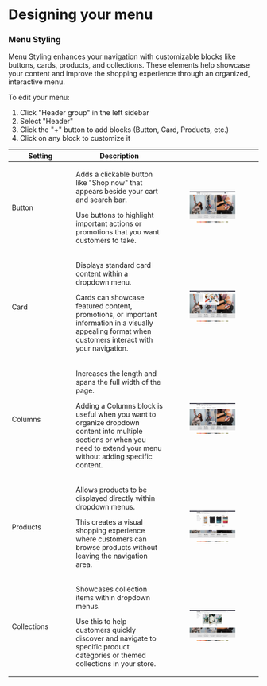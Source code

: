 # Designing your menu

### Menu Styling

Menu Styling enhances your navigation with customizable blocks like buttons, cards, products, and collections. These elements help showcase your content and improve the shopping experience through an organized, interactive menu.

To edit your menu:

1. Click "Header group" in the left sidebar
2. Select "Header"
3. Click the "+" button to add blocks (Button, Card, Products, etc.)
4. Click on any block to customize it

<table><thead><tr><th width="115.00006103515625">Setting</th><th>Description</th><th></th></tr></thead><tbody><tr><td>Button</td><td><p>Adds a clickable button like "Shop now" that appears beside your cart and search bar.</p><p>Use buttons to highlight important actions or promotions that you want customers to take.</p></td><td><div><figure><img src="../../.gitbook/assets/image (8).png" alt=""><figcaption></figcaption></figure></div></td></tr><tr><td>Card</td><td><p>Displays standard card content within a dropdown menu.</p><p>Cards can showcase featured content, promotions, or important information in a visually appealing format when customers interact with your navigation.</p></td><td><div><figure><img src="../../.gitbook/assets/image (4).png" alt=""><figcaption></figcaption></figure></div></td></tr><tr><td>Columns</td><td><p>Increases the length and spans the full width of the page.</p><p>Adding a Columns block is useful when you want to organize dropdown content into multiple sections or when you need to extend your menu without adding specific content.</p></td><td><div><figure><img src="../../.gitbook/assets/image (7).png" alt=""><figcaption></figcaption></figure></div></td></tr><tr><td>Products</td><td><p>Allows products to be displayed directly within dropdown menus.</p><p>This creates a visual shopping experience where customers can browse products without leaving the navigation area.</p></td><td><div><figure><img src="../../.gitbook/assets/image (3).png" alt=""><figcaption></figcaption></figure></div></td></tr><tr><td>Collections</td><td><p>Showcases collection items within dropdown menus.</p><p>Use this to help customers quickly discover and navigate to specific product categories or themed collections in your store.</p></td><td><div><figure><img src="../../.gitbook/assets/image (5).png" alt=""><figcaption></figcaption></figure></div></td></tr></tbody></table>
